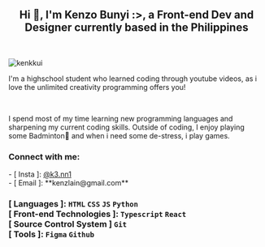 <h2 align="center">Hi 👋, I'm Kenzo Bunyi :>, a Front-end Dev and Designer currently based in the Philippines</h2>
<br />
<p align="left"> <img src="https://komarev.com/ghpvc/?username=kenkkui&label=Profile%20views&color=e7b8ea&style=flat" alt="kenkkui" /> </p>
<p>I'm a highschool student who learned coding through youtube videos, as i love the unlimited creativity programming offers you!</p>
<br />
<p>I spend most of my time learning new programming languages and sharpening my current coding skills. Outside of coding, I enjoy playing some Badminton🏸 and when i need some de-stress, i play games.</p>

<h3 align="left">Connect with me:</h3>
<p align="left">
  - [ Insta ]: <a href="https://www.instagram.com/k3.nn1/">@k3.nn1</a>
  <br />
  - [ Email ]: **kenzlain@gmail.com**
</p>

<h3 align="left" font-family="Consolas, monospace">
  
  [ Languages ]: ` HTML ` ` CSS ` ` JS ` ` Python ` <br />
  [ Front-end Technologies ]: ` Typescript ` ` React ` <br />
  [ Source Control System ] ` Git ` <br />
  [ Tools ]: ` Figma ` ` Github ` <br />
  
</h3>

